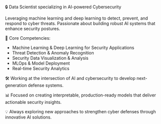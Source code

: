 🔒 Data Scientist specializing in AI-powered Cybersecurity

Leveraging machine learning and deep learning to detect, prevent, and respond to cyber threats. Passionate about building robust AI systems that enhance security postures.

🔹 Core Competencies:
- Machine Learning & Deep Learning for Security Applications
- Threat Detection & Anomaly Recognition
- Security Data Visualization & Analysis
- MLOps & Model Deployment
- Real-time Security Analytics

🛠️ Working at the intersection of AI and cybersecurity to develop next-generation defense systems.

📊 Focused on creating interpretable, production-ready models that deliver actionable security insights.

💡 Always exploring new approaches to strengthen cyber defenses through innovative AI solutions.
```
